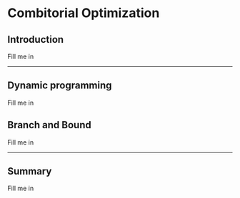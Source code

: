 # Combitorial Optimization

## Introduction
Fill me in

---

## Dynamic programming
Fill me in

## Branch and Bound
Fill me in

---

## Summary
Fill me in